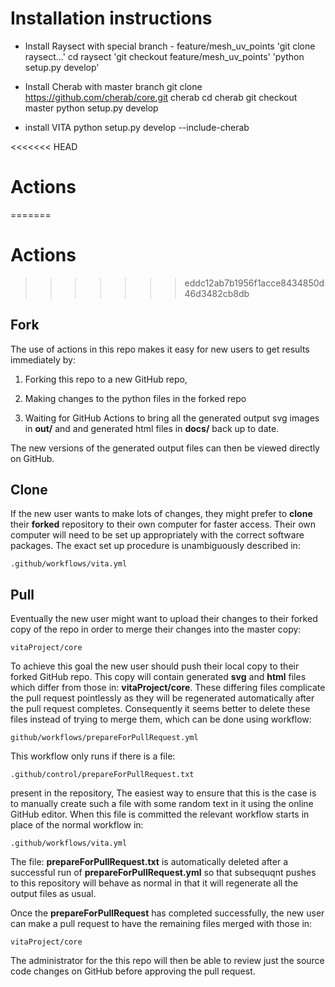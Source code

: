 # Installation instructions

- Install Raysect with special branch - feature/mesh_uv_points
'git clone raysect...'
cd raysect
'git checkout feature/mesh_uv_points'
'python setup.py develop'

- Install Cherab with master branch
git clone https://github.com/cherab/core.git cherab
cd cherab
git checkout master
python setup.py develop

- install VITA
python setup.py develop --include-cherab


<<<<<<< HEAD
# Actions
=======
# Actions 
>>>>>>> eddc12ab7b1956f1acce8434850d46d3482cb8db

## Fork

The use of actions in this repo makes it easy for new users to get results
immediately by:

1. Forking this repo to a new GitHub repo,

2. Making changes to the python files in the forked repo

3. Waiting for GitHub Actions to bring all the generated output svg images in
**out/** and and generated html files in **docs/** back up to date.

The new versions of the generated output files can then be viewed directly on
GitHub.


## Clone

If the new user wants to make lots of changes, they might prefer to **clone**
their **forked** repository to their own computer for faster access.  Their own
computer will need to be set up appropriately with the correct software
packages. The exact set up procedure is unambiguously described in:

    .github/workflows/vita.yml


## Pull

Eventually the new user might want to upload their changes to their forked copy
of the repo in order to merge their changes into the master copy:

    vitaProject/core

To achieve this goal the new user should push their local copy to their forked
GitHub repo.  This copy will contain generated **svg** and **html** files which
differ from those in: **vitaProject/core**. These differing files complicate
the pull request pointlessly as they will be regenerated automatically after
the pull request completes. Consequently it seems better to delete these files
instead of trying to merge them, which can be done using workflow:

    github/workflows/prepareForPullRequest.yml

This workflow only runs if there is a file:

    .github/control/prepareForPullRequest.txt

present in the repository,  The easiest way to ensure that this is the case is
to manually create such a file with some random text in it using the online
GitHub editor.  When this file is committed the relevant workflow starts in
place of the normal workflow in:

    .github/workflows/vita.yml

The file: **prepareForPullRequest.txt** is automatically deleted after a
successful run of **prepareForPullRequest.yml** so that subsequqnt pushes to
this repository will behave as normal in that it will regenerate all the output
files as usual.

Once the **prepareForPullRequest** has completed successfully, the new user can
make a pull request to have the remaining files merged with those in:

    vitaProject/core

The administrator for the this repo will then be able to review just the source
code changes on GitHub before approving the pull request.
